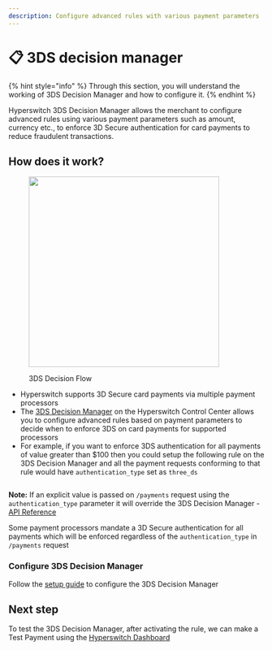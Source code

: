 ```yaml
---
description: Configure advanced rules with various payment parameters
---
```


# 📋 3DS decision manager

{% hint style="info" %}
Through this section, you will understand the working of 3DS Decision Manager and how to configure it.
{% endhint %}

Hyperswitch 3DS Decision Manager allows the merchant to configure advanced rules using various payment parameters such as amount, currency etc., to enforce 3D Secure authentication for card payments to reduce fraudulent transactions.

## How does it work?

<figure><img src="../.gitbook/assets/final2.drawio.png" alt="" width="375"><figcaption><p>3DS Decision Flow</p></figcaption></figure>

* Hyperswitch supports 3D Secure card payments via multiple payment processors
* The [3DS Decision Manager](https://app.hyperswitchpay.com/3ds) on the Hyperswitch Control Center allows you to configure advanced rules based on payment parameters to decide when to enforce 3DS on card payments for supported processors
* For example, if you want to enforce 3DS authentication for all payments of value greater than $100 then you could setup the following rule on the 3DS Decision Manager and all the payment requests conforming to that rule would have `authentication_type` set as `three_ds`

<figure><img src="../.gitbook/assets/3ds-rule_example (1).png" alt=""><figcaption></figcaption></figure>

**Note:** If an explicit value is passed on `/payments` request using the `authentication_type` parameter it will override the 3DS Decision Manager - [API Reference](https://api-reference.hyperswitchpay.com/api-reference/payments/payments--create)

Some payment processors mandate a 3D Secure authentication for all payments which will be enforced regardless of the `authentication_type` in `/payments` request

### Configure 3DS Decision Manager

Follow the [setup guide](merchant-controls/3ds-decision-manager/setup-guide.md) to configure the 3DS Decision Manager

## Next step

To test the 3DS Decision Manager, after activating the rule, we can make a Test Payment using the [Hyperswitch Dashboard](https://app.hyperswitchpay.com/sdk)
